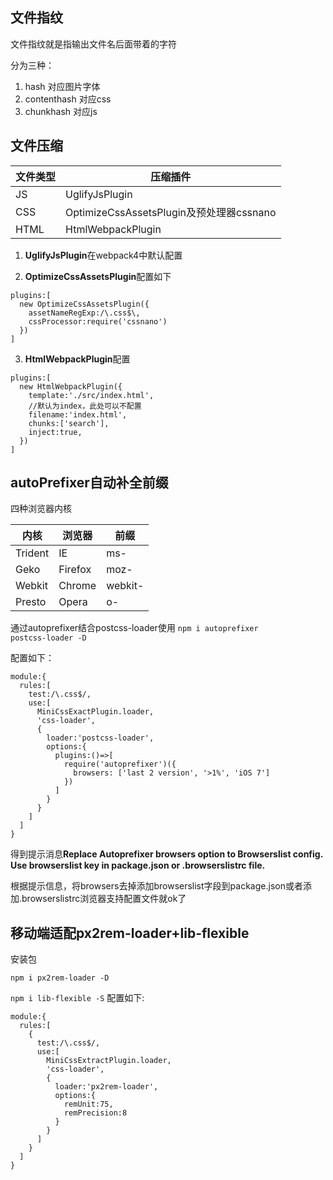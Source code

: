## 文件指纹
文件指纹就是指输出文件名后面带着的字符

分为三种：
1. hash 对应图片字体
2. contenthash 对应css
3. chunkhash 对应js

## 文件压缩
| 文件类型 | 压缩插件                                 |
| -------- | ---------------------------------------- |
| JS       | UglifyJsPlugin                           |
| CSS      | OptimizeCssAssetsPlugin及预处理器cssnano |
| HTML     | HtmlWebpackPlugin                        |

1. **UglifyJsPlugin**在webpack4中默认配置

2. **OptimizeCssAssetsPlugin**配置如下
```
plugins:[
  new OptimizeCssAssetsPlugin({
    assetNameRegExp:/\.css$\,
    cssProcessor:require('cssnano')
  })
]
```
3. **HtmlWebpackPlugin**配置
```
plugins:[
  new HtmlWebpackPlugin({
    template:'./src/index.html',
    //默认为index，此处可以不配置
    filename:'index.html',
    chunks:['search'],
    inject:true,
  })
]
```

## autoPrefixer自动补全前缀
四种浏览器内核

| 内核    | 浏览器  | 前缀    |
| ------- | ------- | ------- |
| Trident | IE      | ms-     |
| Geko    | Firefox | moz-    |
| Webkit  | Chrome  | webkit- |
| Presto  | Opera   | o-      |

通过autoprefixer结合postcss-loader使用
<code>npm i autoprefixer postcss-loader -D</code>

配置如下：
```
module:{
  rules:[
    test:/\.css$/,
    use:[
      MiniCssExactPlugin.loader,
      'css-loader',
      {
        loader:'postcss-loader',
        options:{
          plugins:()=>[
            require('autoprefixer')({
              browsers: ['last 2 version', '>1%', 'iOS 7']
            })
          ]
        }
      }
    ]
  ]
}
```

得到提示消息**Replace Autoprefixer browsers option to Browserslist config.
  Use browserslist key in package.json or .browserslistrc file.**

根据提示信息，将browsers去掉添加browserslist字段到package.json或者添加.browserslistrc浏览器支持配置文件就ok了

## 移动端适配px2rem-loader+lib-flexible
安装包

<code>npm i px2rem-loader -D</code>

<code>npm i lib-flexible -S</code>
配置如下:
```
module:{
  rules:[
    {
      test:/\.css$/,
      use:[
        MiniCssExtractPlugin.loader,
        'css-loader',
        {
          loader:'px2rem-loader',
          options:{
            remUnit:75,
            remPrecision:8
          }
        }
      ]
    }
  ]
}
```
